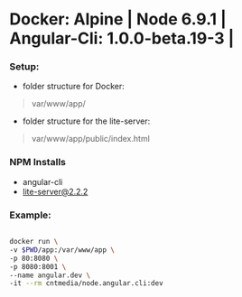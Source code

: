# Docker: Alpine | Node 6.9.1 | Angular-Cli: 1.0.0-beta.19-3 | 

### Setup:
 - folder structure for Docker:

 > var/www/app/

 - folder structure for the lite-server:

 > var/www/app/public/index.html

### NPM Installs
 
 - angular-cli
 - lite-server@2.2.2
 
### Example:
```bash

docker run \
-v $PWD/app:/var/www/app \
-p 80:8080 \
-p 8080:8001 \
--name angular.dev \
-it --rm cntmedia/node.angular.cli:dev

```